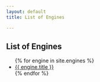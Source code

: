 ```yaml
---
layout: default
title: List of Engines

---
```


## List of Engines

<ul>
    {% for engine in site.engines %}
        <li><a href="{{ engine.url | relative_url }}">{{ engine.title }}</a></li>
    {% endfor %}
</ul>

